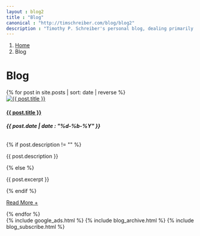 ```yaml
---
layout : blog2
title : "Blog"
canonical : "http://timschreiber.com/blog/blog2"
description : "Timothy P. Schreiber's personal blog, dealing primarily with software development, but also dabbling in songwriting, food, and gardening from time to time."
---
```


<ol class="breadcrumb">
	<li><a href="/"><span class="fa fa-home"></span><span class="sr-only">Home</span></a></li>
	<li class="active">Blog</li>
</ol>

<div class="row">
	<div class="col-xs-12">
		<div class="page-header">
			<h1>Blog</h1>
		</div>
	</div>
	<div class="col-xs-12 col-md-8">
		<div id="posts-tag-heading" style="display:none;">
			<h3 class="pull-left">Tag: <span id="tag-name" style="font-weight:bold"></span></h3>
			<h3 class="pull-right"><small><a id="btn-show-all" href="#">Show All Posts</a></small></h3>
		</div>
		<div class="media-list">
			{% for post in site.posts | sort: date | reverse %}
				<div class="media">
					<div class="media-left">
						<a href="{{ post.url }}"><img class="media-object post-thumbnail" src="/img/{{ post.thumbnail }}" alt="{{ post.title }}" /></a>
					</div>
					<div class="media-body">
						<h4 class="media-heading"><a href="{{ post.url }}">{{ post.title }}</a></h4>
						<h6><strong>{{ post.date | date : "%d-%b-%Y" }}</strong></h6>
						{% if post.description != "" %}
							<p>{{ post.description }}</p>
						{% else %}
							<p>{{ post.excerpt }}</p>
						{% endif %}
						<p><a href="{{ post.url }}" class="read-more-link">Read More +</a></p>
					</div>
				</div>
			{% endfor %}
		</div>
	</div>
	<div class="col-xs-12 col-md-4">
		{% include google_ads.html %}
		{% include blog_archive.html %}
		{% include blog_subscribe.html %}
	</div>
</div>
